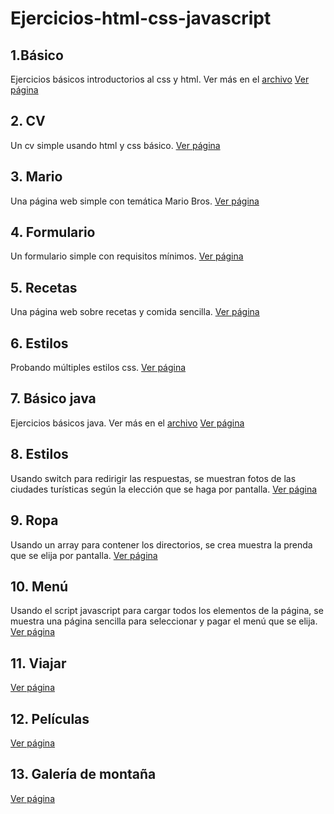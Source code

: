 # Ejercicios-html-css-javascript

## 1.Básico

Ejercicios básicos introductorios al css y html. Ver más en el [archivo](1.Basico/basico.md)
[Ver página]()

## 2. CV

Un cv simple usando html y css básico.
[Ver página]()

## 3. Mario

Una página web simple con temática Mario Bros.
[Ver página]()

## 4. Formulario

Un formulario simple con requisitos mínimos. 
[Ver página]()

## 5. Recetas

Una página web sobre recetas y comida sencilla. 
[Ver página]()

## 6. Estilos

Probando múltiples estilos css.
[Ver página]()

## 7. Básico java

Ejercicios básicos java. Ver más en el [archivo](7.Basicojs/basico-js.md)
[Ver página]()

## 8. Estilos

Usando switch para redirigir las respuestas, se muestran fotos de las ciudades turísticas según la elección que se haga por pantalla.
[Ver página]()

## 9. Ropa

Usando un array para contener los directorios, se crea muestra la prenda que se elija por pantalla.
[Ver página](9.Ropa/numeros.html)

## 10. Menú

Usando el script javascript para cargar todos los elementos de la página, se muestra una página sencilla para seleccionar y pagar el menú que se elija. 
[Ver página](10.Menu/selectindex.html)

## 11. Viajar
[Ver página](11.Viajar/pais.html)

## 12. Películas
[Ver página](12.Peliculas/nodos.html)

## 13. Galería de montaña
[Ver página](13.Montaña/nodos.html)
